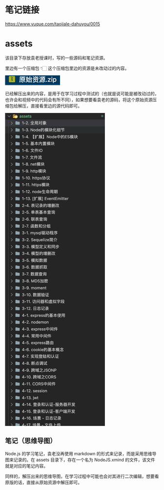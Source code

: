 # 笔记链接

https://www.yuque.com/taojiale-dahuyou/0015

# assets

该目录下存放袁老授课时，写的一些源码和笔记资源。

里边有一个压缩包 👇🏻 这个压缩包里边的资源是未改动过的内容。

![](https://raw.githubusercontent.com/123taojiale/dahuyou_picture/main/blogs/202208010946571.png)

已经解压出来的内容，是用于在学习过程中测试的（也就是说可能是被改动过的，也许会和视频中的代码会有所不同），如果想要看袁老的源码，将这个原始资源压缩包给解压，直接看里边的源代码即可。

![](https://raw.githubusercontent.com/123taojiale/dahuyou_picture/main/blogs/202208010948178.png)

## 笔记（思维导图）

Node.js 的学习笔记，袁老没再使用 markdown 的形式来记录，而是采用思维导图来记录的。在 assets 目录下，存在一个名为 NodeJS.xmind 的文件，该文件就是对应的笔记内容。

同样的，解压出来的思维导图，在学习过程中可能也会对其进行二次编辑，想要看原版的话，直接从原始资源中解压即可。